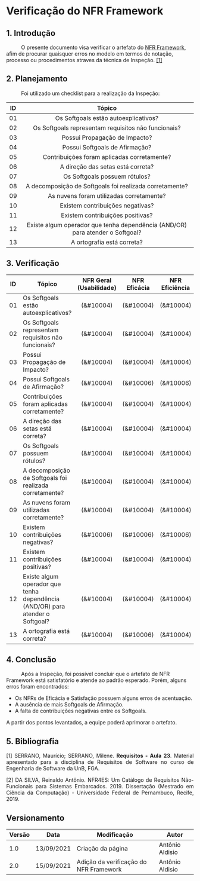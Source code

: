 # Verificação do NFR Framework

## 1. Introdução
<p style="text-indent: 40px; align="justify">
O presente documento visa verificar o artefato do <a href = "/2021.1-Caixa_Tem/Modelagem/NFR_Framework/">NFR Framework</a>, afim de procurar quaisquer erros no modelo em termos de notação, processo ou procedimentos atraves da técnica de Inspeção. <a href="#Bibliografia">[1]</a></p>
</p>

## 2. Planejamento 
<p style="text-indent: 40px; align="justify">Foi utilizado um checklist para a realização da Inspeção:</p>

<center>

| ID| Tópico |
|:--:|:--:|
| 01 | Os Softgoals estão autoexplicativos? |
| 02 | Os Softgoals representam requisitos não funcionais? |
| 03 | Possui Propagação de Impacto? |
| 04 | Possui Softgoals de Afirmação? | 
| 05 | Contribuições foram aplicadas corretamente? |
| 06 | A direção das setas está correta? |
| 07 | Os Softgoals possuem rótulos? |
| 08 | A decomposição de Softgoals foi realizada corretamente? |
| 09 | As nuvens foram utilizadas corretamente? | 
| 10 | Existem contribuições negativas? | 
| 11 | Existem contribuições positivas? | 
| 12 | Existe algum operador que tenha dependência (AND/OR) para atender o Softgoal? | 
| 13 | A ortografia está correta? | 


</center>

## 3. Verificação

| ID| Tópico | NFR Geral (Usabilidade) | NFR Eficácia | NFR Eficiência | NFR Satisfação |
|:-:|--|:-:|:-:|:-:|:-:|
| 01 | Os Softgoals estão autoexplicativos? |(&#10004) | (&#10004) | (&#10004) | (&#10004) | 
| 02 | Os Softgoals representam requisitos não funcionais? |(&#10004) | (&#10004) | (&#10004) | (&#10004) | 
| 03 | Possui Propagação de Impacto? |(&#10004) | (&#10004) | (&#10004) | (&#10004) | 
| 04 | Possui Softgoals de Afirmação? | (&#10004) | (&#10006) | (&#10006) | (&#10006) | 
| 05 | Contribuições foram aplicadas corretamente? |(&#10004) | (&#10004) | (&#10004) | (&#10004) | 
| 06 | A direção das setas está correta? |(&#10004) | (&#10004) | (&#10004) | (&#10004) | 
| 07 | Os Softgoals possuem rótulos? |(&#10004) | (&#10004) | (&#10004) | (&#10004) | 
| 08 | A decomposição de Softgoals foi realizada corretamente? |(&#10004) | (&#10004) | (&#10004) | (&#10004) | 
| 09 | As nuvens foram utilizadas corretamente? | (&#10004) | (&#10004) | (&#10004) | (&#10004) | 
| 10 | Existem contribuições negativas? | (&#10006) | (&#10006) | (&#10006) | (&#10006) | 
| 11 | Existem contribuições positivas? | (&#10004) | (&#10004) | (&#10004) | (&#10004) | 
| 12 | Existe algum operador que tenha dependência (AND/OR) para atender o Softgoal? | (&#10004) | (&#10004) | (&#10004) | (&#10004) | 
| 13 | A ortografia está correta? | (&#10004) | (&#10006) | (&#10004) | (&#10006) | 

## 4. Conclusão
<p style="text-indent: 40px; align="justify">
Após a Inspeção, foi possível concluir que o artefato de NFR Framework está satisfatório e atende ao padrão esperado. Porém, alguns erros foram encontrados:
<ul>
    <li>Os NFRs de Eficácia e Satisfação possuem alguns erros de acentuação.</li>
    <li>A ausência de mais Softgoals de Afirmação.</li>
    <li>A falta de contribuições negativas entre os Softgoals.</li>
</ul>
A partir dos pontos levantados, a equipe poderá aprimorar o artefato.
</p>

## 5. Bibliografia <a id="Bibliografia"></a>
<p align = "justify"> [1] SERRANO, Maurício; SERRANO, Milene. <strong>Requisitos - Aula 23</strong>. Material apresentado para a disciplina de Requisitos de Software no curso de Engenharia de Software da UnB, FGA.</p>
<p align = "justify"> [2] DA SILVA, Reinaldo Antônio. NFR4ES: Um Catálogo de Requisitos Não-Funcionais para Sistemas Embarcados. 2019. Dissertação (Mestrado em Ciência da Computação) - Universidade Federal de Pernambuco, Recife, 2019.</p>


## Versionamento
<center>

| Versão | Data | Modificação | Autor |
|--|--|--|--|
| 1.0 | 13/09/2021 | Criação da página | Antônio Aldisio |
| 2.0 | 15/09/2021 | Adição da verificação do NFR Framework | Antônio Aldisio |

</center>